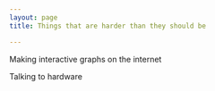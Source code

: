 ```yaml
---
layout: page
title: Things that are harder than they should be

---
```


Making interactive graphs on the internet

Talking to hardware